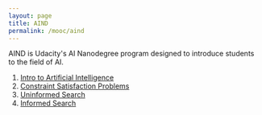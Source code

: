 ```yaml
---
layout: page
title: AIND
permalink: /mooc/aind
---
```

AIND is Udacity's AI Nanodegree program designed to introduce students to the field of AI.

1. [Intro to Artificial Intelligence](/mooc/aind/1)
2. [Constraint Satisfaction Problems](/mooc/aind/2)
3. [Uninformed Search](/mooc/aind/3)
4. [Informed Search](/mooc/aind/4)
